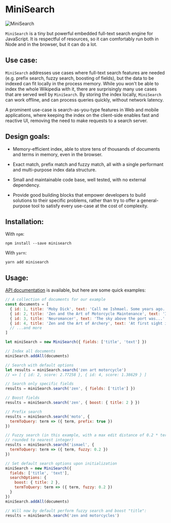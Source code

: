 # MiniSearch

![MiniSearch](https://lucaong.github.io/minisearch/MiniSearch.png)

`MiniSearch` is a tiny but powerful embedded full-text search engine for
JavaScript. It is respectful of resources, so it can comfortably run both in
Node and in the browser, but it can do a lot.

## Use case:

`MiniSearch` addresses use cases where full-text search features are needed
(e.g. prefix search, fuzzy search, boosting of fields), but the data to be
indexed can fit locally in the process memory. While you won't be able to index
the whole Wikipedia with it, there are surprisingly many use cases that are
served well by `MiniSearch`. By storing the index locally, `MiniSearch` can work
offline, and can process queries quickly, without network latency.

A prominent use-case is search-as-you-type features in Web and mobile
applications, where keeping the index on the client-side enables fast and
reactive UI, removing the need to make requests to a search server.

## Design goals:

  * Memory-efficient index, able to store tens of thousands of documents and
    terms in memory, even in the browser.

  * Exact match, prefix match and fuzzy match, all with a single performant and
    multi-purpose index data structure.

  * Small and maintainable code base, well tested, with no external dependency.

  * Provide good building blocks that empower developers to build solutions to
    their specific problems, rather than try to offer a general-purpose tool to
    satisfy every use-case at the cost of complexity.

## Installation:

With `npm`:

```
npm install --save minisearch
```

With `yarn`:

```
yarn add minisearch
```

## Usage:

[API documentation](https://lucaong.github.io/minisearch/identifiers.html) is
available, but here are some quick examples:

```javascript
// A collection of documents for our example
const documents = [
  { id: 1, title: 'Moby Dick', text: 'Call me Ishmael. Some years ago...' },
  { id: 2, title: 'Zen and the Art of Motorcycle Maintenance', text: 'I can see by my watch...' },
  { id: 3, title: 'Neuromancer', text: 'The sky above the port was...' },
  { id: 4, title: 'Zen and the Art of Archery', text: 'At first sight it must seem...' },
  // ...and more
]

let miniSearch = new MiniSearch({ fields: ['title', 'text'] })

// Index all documents
miniSearch.addAll(documents)

// Search with default options
let results = miniSearch.search('zen art motorcycle')
// => [ { id: 2, score: 2.77258 }, { id: 4, score: 1.38629 } ]

// Search only specific fields
results = miniSearch.search('zen', { fields: ['title'] })

// Boost fields
results = miniSearch.search('zen', { boost: { title: 2 } })

// Prefix search
results = miniSearch.search('moto', {
  termToQuery: term => ({ term, prefix: true })
})

// Fuzzy search (in this example, with a max edit distance of 0.2 * term length,
// rounded to nearest integer)
results = miniSearch.search('ismael', {
  termToQuery: term => ({ term, fuzzy: 0.2 })
})

// Set default search options upon initialization
miniSearch = new MiniSearch({
  fields: ['title', 'text'],
  searchOptions: {
    boost: { title: 2 },
    termToQuery: term => ({ term, fuzzy: 0.2 })
  }
})
miniSearch.addAll(documents)

// Will now by default perform fuzzy search and boost "title":
results = miniSearch.search('zen and motorcycles')
```
